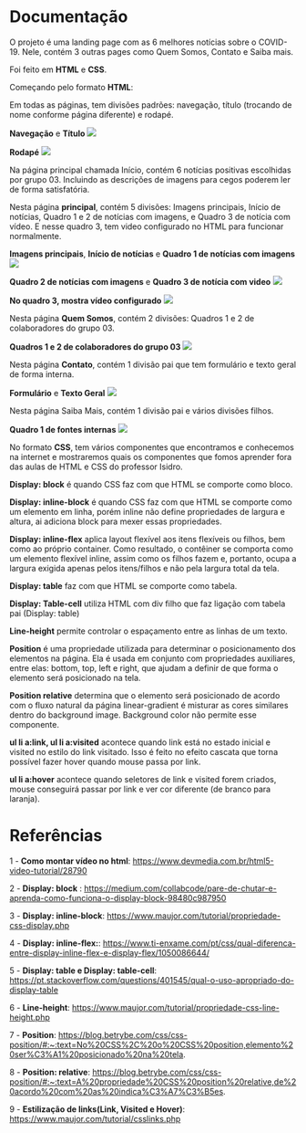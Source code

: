 # Documentação

O projeto é uma landing page com as 6 melhores notícias sobre o COVID-19. Nele, contém 3 outras pages como Quem Somos, Contato e Saiba mais. 

Foi feito em <b>HTML</b> e <b>CSS</b>.

Começando pelo formato <b>HTML</b>:

Em todas as páginas, tem divisões padrões: navegação, título (trocando de nome conforme página diferente) e rodapé.

<b>Navegação</b> e <b>Título</b>
<img src="imagensREADME/div-padrao.png"/>

<b>Rodapé</b>
<img src="imagensREADME/div-padrao1.png"/>

Na página principal chamada Início, contém 6 notícias positivas escolhidas por grupo 03. Incluindo as descrições de imagens para cegos poderem ler de forma satisfatória. 

Nesta página <b>principal</b>, contém 5 divisões: Imagens principais, Início de notícias, Quadro 1 e 2 de notícias com imagens, e Quadro 3 de notícia com vídeo. E nesse quadro 3, tem video configurado no HTML para funcionar normalmente. 

<b>Imagens principais</b>, <b>Início de notícias</b> e <b>Quadro 1 de notícias com imagens</b>
<img src="imagensREADME/div-inicio1.png"/>

<b>Quadro 2 de notícias com imagens</b> e <b>Quadro 3 de notícia com video</b>
<img src="imagensREADME/div-inicio2.png"/>

<b>No quadro 3, mostra vídeo configurado</b>
<img src="imagensREADME/div-inicioVideo.png"/>

Nesta página <b>Quem Somos</b>, contém 2 divisões: Quadros 1 e 2 de colaboradores do grupo 03.

<b>Quadros 1 e 2 de colaboradores do grupo 03</b>
<img src="imagensREADME/div-quemSomos.png"/>

Nesta página <b>Contato</b>, contém 1 divisão pai que tem formulário e texto geral de forma interna.

<b>Formulário</b> e <b>Texto Geral</b>
<img src="imagensREADME/div-contato.png"/>

Nesta página Saiba Mais, contém 1 divisão pai e vários divisões filhos.

<b>Quadro 1 de fontes internas</b>
<img src="imagensREADME/div-saibaMais.png"/>

No formato <b>CSS</b>, tem vários componentes que encontramos e conhecemos na internet e mostraremos quais os componentes que fomos aprender fora das aulas de HTML e CSS do professor Isidro.

<b>Display: block</b> é quando CSS faz com que HTML se comporte como bloco. 

<b>Display: inline-block</b> é quando CSS faz com que HTML se comporte como um elemento em linha, porém inline não define propriedades de largura e altura, ai adiciona block para mexer essas propriedades.

<b>Display: inline-flex</b> aplica layout flexível aos itens flexíveis ou filhos, bem como ao próprio container. Como resultado, o contêiner se comporta como um elemento flexível inline, assim como os filhos fazem e, portanto, ocupa a largura exigida apenas pelos itens/filhos e não pela largura total da tela.

<b>Display: table</b> faz com que HTML se comporte como tabela.

<b>Display: Table-cell</b> utiliza HTML com div filho que faz ligação com tabela pai (Display: table) 

<b>Line-height</b> permite controlar o espaçamento entre as linhas de um texto.

<b>Position</b> é uma propriedade utilizada para determinar o posicionamento dos elementos na página. Ela é usada em conjunto com propriedades auxiliares, entre elas: bottom, top, left e right, que ajudam a definir de que forma o elemento será posicionado na tela.

<b>Position relative</b> determina que o elemento será posicionado de acordo com o fluxo natural da página
linear-gradient é misturar as cores similares dentro do background image. Background color não permite esse componente.

<b>ul li a:link, ul li a:visited</b> acontece quando link está no estado inicial e visited no estilo do link visitado. Isso é feito no efeito cascata que torna possível fazer hover quando mouse passa por link.

<b>ul li a:hover</b> acontece quando seletores de link e visited forem criados, mouse conseguirá passar por link e ver cor diferente (de branco para laranja).

<h1>Referências</h1>

1 - <b>Como montar vídeo no html</b>: https://www.devmedia.com.br/html5-video-tutorial/28790

2 - <b>Display: block</b> : https://medium.com/collabcode/pare-de-chutar-e-aprenda-como-funciona-o-display-block-98480c987950

3 - <b>Display: inline-block</b>: https://www.maujor.com/tutorial/propriedade-css-display.php

4 - <b>Display: inline-flex:</b>: https://www.ti-enxame.com/pt/css/qual-diferenca-entre-display-inline-flex-e-display-flex/1050086644/

5 - <b>Display: table e Display: table-cell</b>: https://pt.stackoverflow.com/questions/401545/qual-o-uso-apropriado-do-display-table

6 - <b>Line-height</b>: https://www.maujor.com/tutorial/propriedade-css-line-height.php

7 - <b>Position</b>: https://blog.betrybe.com/css/css-position/#:~:text=No%20CSS%2C%20o%20CSS%20position,elemento%20ser%C3%A1%20posicionado%20na%20tela.

8 - <b>Position: relative</b>: https://blog.betrybe.com/css/css-position/#:~:text=A%20propriedade%20CSS%20position%20relative,de%20acordo%20com%20as%20indica%C3%A7%C3%B5es.

9 - <b>Estilização de links(Link, Visited e Hover)</b>: https://www.maujor.com/tutorial/csslinks.php 

